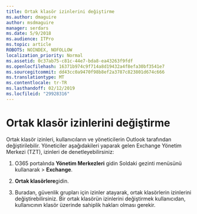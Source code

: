 ```yaml
---
title: Ortak klasör izinlerini değiştirme
ms.author: dmaguire
author: msdmaguire
manager: serdars
ms.date: 5/9/2018
ms.audience: ITPro
ms.topic: article
ROBOTS: NOINDEX, NOFOLLOW
localization_priority: Normal
ms.assetid: 0c37ab75-c81c-44e7-bda8-ea43263f9fdf
ms.openlocfilehash: 16371b974c9f714a8d19432a4f8efa30bf3541e7
ms.sourcegitcommit: dd43cc0a9470f98b8ef2a3787c823801d674c666
ms.translationtype: MT
ms.contentlocale: tr-TR
ms.lasthandoff: 02/12/2019
ms.locfileid: "29928316"
---
```

# <a name="changing-public-folder-permissions"></a>Ortak klasör izinlerini değiştirme

Ortak klasör izinleri, kullanıcıların ve yöneticilerin Outlook tarafından değiştirilebilir. Yöneticiler aşağıdakileri yaparak gelen Exchange Yönetim Merkezi (TZT), izinleri de denetleyebilirsiniz:
  
1. O365 portalında **Yönetim Merkezleri** gidin Soldaki gezinti menüsünü kullanarak \> **Exchange**.
    
2. **Ortak klasörlere**gidin.
    
3. Buradan, güvenlik grupları için izinler atayarak, ortak klasörlerin izinlerini değiştirebilirsiniz. Bir ortak klasörün izinlerini değiştirmek kullanıcıdan, kullanıcının klasör üzerinde sahiplik hakları olması gerekir.
    

